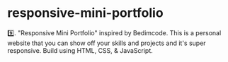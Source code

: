 # responsive-mini-portfolio
9️⃣. "Responsive Mini Portfolio" inspired by Bedimcode. This is a personal website that you can show off your skills and projects and it's super responsive. Build using HTML, CSS, &amp; JavaScript.
